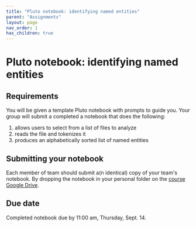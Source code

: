 ```yaml
---
title: "Pluto notebook: identifying named entities"
parent: "Assignments"
layout: page
nav_order: 1
has_children: true
---
```


# Pluto notebook: identifying named entities

## Requirements

You will be given a template Pluto notebook with prompts to guide you. Your group will submit a completed a notebook that does the following:

1. allows users to select from a list of files to analyze
2. reads the file and tokenizes it
3. produces an alphabetically sorted list of named entities


## Submitting your notebook

Each member of team should submit a(n identical) copy of your team's notebook.  By dropping the notebook in your personal folder on the [course Google Drive](https://drive.google.com/drive/u/0/folders/16AqmgQKUxF0Rx-1DEO5KVcVYedKjzXiH).

## Due date

Completed notebook due by 11:00 am, Thursday, Sept. 14.